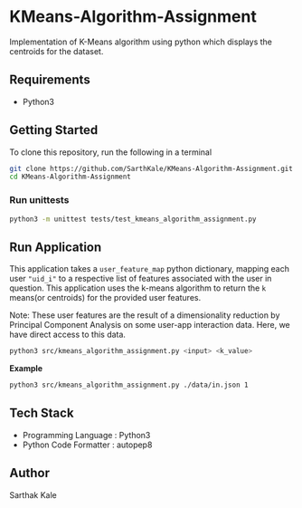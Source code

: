 # KMeans-Algorithm-Assignment
Implementation of K-Means algorithm using python which displays the centroids for the dataset.

## Requirements

* Python3

## Getting Started

To clone this repository, run the following in a terminal
```bash
git clone https://github.com/SarthKale/KMeans-Algorithm-Assignment.git
cd KMeans-Algorithm-Assignment 
```

### Run unittests

```bash
python3 -m unittest tests/test_kmeans_algorithm_assignment.py
```

## Run Application

This application takes a `user_feature_map` python dictionary, mapping each user `"uid_i"` to a respective list of features associated with the user in question. This application uses the k-means algorithm to return the `k` means(or centroids) for the provided user features.

Note: These user features are the result of a dimensionality reduction by Principal Component Analysis on some user-app interaction data. Here, we have direct access to this data.

```bash
python3 src/kmeans_algorithm_assignment.py <input> <k_value>
```

**Example**
```bash
python3 src/kmeans_algorithm_assignment.py ./data/in.json 1
```

## Tech Stack

* Programming Language : Python3
* Python Code Formatter : autopep8

## Author

Sarthak Kale
